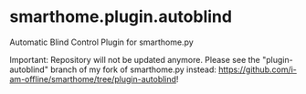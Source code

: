 # smarthome.plugin.autoblind
Automatic Blind Control Plugin for smarthome.py

Important: Repository will not be updated anymore. Please see the "plugin-autoblind" branch of my fork of smarthome.py instead: 
https://github.com/i-am-offline/smarthome/tree/plugin-autoblind!
